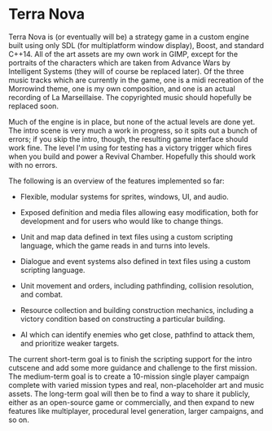 # Terra Nova

Terra Nova is (or eventually will be) a strategy game in a custom engine built
using only SDL (for multiplatform window display), Boost, and standard C++14.
All of the art assets are my own work in GIMP, except for the portraits of the
characters which are taken from Advance Wars by Intelligent Systems (they will 
of course be replaced later). Of the three music tracks which are currently in 
the game, one is a midi recreation of the Morrowind theme, one is my own
composition, and one is an actual recording of La Marseillaise. The copyrighted
music should hopefully be replaced soon.  

Much of the engine is in place, but none of the actual levels are done yet. The
intro scene is very much a work in progress, so it spits out a bunch of errors;
if you skip the intro, though, the resulting game interface should work fine. 
The level I'm using for testing has a victory trigger which fires when you build
and power a Revival Chamber. Hopefully this should work with no errors.  

The following is an overview of the features implemented so far:  

* Flexible, modular systems for sprites, windows, UI, and audio.  

* Exposed definition and media files allowing easy modification, both for
development and for users who would like to change things.  

* Unit and map data defined in text files using a custom scripting language, 
which the game reads in and turns into levels.  

* Dialogue and event systems also defined in text files using a custom scripting 
language.  

* Unit movement and orders, including pathfinding, collision resolution, and
combat.  

* Resource collection and building construction mechanics, including a victory
condition based on constructing a particular building.  

* AI which can identify enemies who get close, pathfind to attack them, and
prioritize weaker targets.  

The current short-term goal is to finish the scripting support for the intro
cutscene and add some more guidance and challenge to the first mission. The
medium-term goal is to create a 10-mission single player campaign complete with
varied mission types and real, non-placeholder art and music assets. The 
long-term goal will then be to find a way to share it publicly, either as an
open-source game or commercially, and then expand to new features like
multiplayer, procedural level generation, larger campaigns, and so on.  
